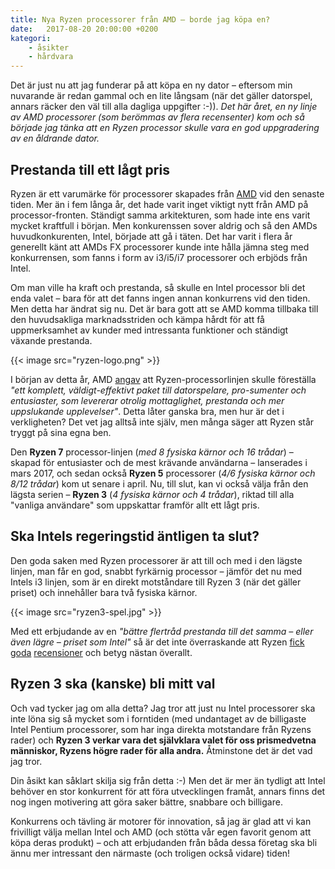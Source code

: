 ```yaml
---
title: Nya Ryzen processorer från AMD – borde jag köpa en?
date:   2017-08-20 20:00:00 +0200
kategori:
    - åsikter
    - hårdvara
---
```


Det är just nu att jag funderar på att köpa en ny dator – eftersom min nuvarande är redan gammal och en lite långsam (när det gäller datorspel, annars räcker den väl till alla dagliga uppgifter :-)). *Det här året, en ny linje av AMD processorer (som berömmas av flera recensenter) kom och så började jag tänka att en Ryzen processor skulle vara en god uppgradering av en åldrande dator.*

## Prestanda till ett lågt pris

Ryzen är ett varumärke för processorer skapades från [AMD](http://www.amd.com/en) vid den senaste tiden. Mer än i fem långa år, det hade varit inget viktigt nytt från AMD på processor-fronten. Ständigt samma arkitekturen, som hade inte ens varit mycket kraftfull i början. Men konkurenssen sover aldrig och så den AMDs huvudkonkurenten, Intel, började att gå i täten. Det har varit i flera år generellt känt att AMDs FX processorer kunde inte hålla jämna steg med konkurrensen, som fanns i form av i3/i5/i7 processorer och erbjöds från Intel.

Om man ville ha kraft och prestanda, så skulle en Intel processor bli det enda valet – bara för att det fanns ingen annan konkurrens vid den tiden. Men detta har ändrat sig nu. Det är bara gott att se AMD komma tillbaka till den huvudsakliga marknadsstriden och kämpa hårdt för att få uppmerksamhet av kunder med intressanta funktioner och ständigt växande prestanda.

{{< image src="ryzen-logo.png" >}}

I början av detta år, AMD [angav](http://www.amd.com/en-us/press-releases/Pages/AMD-Ryzen-7-2017mar02.aspx) att Ryzen-processorlinjen skulle föreställa *"ett komplett, väldigt-effektivt paket till datorspelare, pro-sumenter och entusiaster, som levererar otrolig mottaglighet, prestanda och mer uppslukande upplevelser"*. Detta låter ganska bra, men hur är det i verkligheten? Det vet jag alltså inte själv, men många säger att Ryzen står tryggt på sina egna ben.

Den **Ryzen 7** processor-linjen (*med 8 fysiska kärnor och 16 trådar*) – skapad för entusiaster och de mest krävande användarna – lanserades i mars 2017, och sedan också **Ryzen 5** processorer (*4/6 fysiska kärnor och 8/12 trådar*) kom ut senare i april. Nu, till slut, kan vi också välja från den lägsta serien – **Ryzen 3** (*4 fysiska kärnor och 4 trådar*), riktad till alla "vanliga användare" som uppskattar framför allt ett lågt pris.

## Ska Intels regeringstid äntligen ta slut?

Den goda saken med Ryzen processorer är att till och med i den lägste linjen, man får en god, snabbt fyrkärnig processor – jämför det nu med Intels i3 linjen, som är en direkt motståndare till Ryzen 3 (när det gäller priset) och innehåller bara två fysiska kärnor. 

{{< image src="ryzen3-spel.jpg" >}}

Med ett erbjudande av en *"bättre flertråd prestanda till det samma – eller även lägre – priset som Intel"* så är det inte överraskande att Ryzen [fick](http://www.tomshardware.com/reviews/amd-ryzen-7-1700-cpu-review,5009.html) [goda](http://www.trustedreviews.com/reviews/amd-ryzen-5-1600x-and-1500x) [recensioner](http://www.guru3d.com/articles-pages/amd-ryzen-3-1200-and-1300x-review,1.html) och betyg nästan överallt.

## Ryzen 3 ska (kanske) bli mitt val  

Och vad tycker jag om alla detta? Jag tror att just nu Intel processorer ska inte löna sig så mycket som i forntiden (med undantaget av de billigaste Intel Pentium processorer, som har inga direkta motstandare från Ryzens rader) och **Ryzen 3 verkar vara det självklara valet för oss prismedvetna människor, Ryzens högre rader för alla andra.** Åtminstone det är det vad jag tror. 

Din åsikt kan såklart skilja sig från detta :-) Men det är mer än tydligt att Intel behöver en stor konkurrent för att föra utvecklingen framåt, annars finns det nog ingen motivering att göra saker bättre, snabbare och billigare.  

Konkurrens och tävling är motorer för innovation, så jag är glad att vi kan frivilligt välja mellan Intel och AMD (och stötta vår egen favorit genom att köpa deras produkt) – och att erbjudanden från båda dessa företag ska bli ännu mer intressant den närmaste (och troligen också vidare) tiden!
